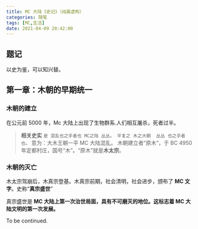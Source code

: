 ```yaml
---
title: MC 大陆《史记》（纯属虚构）
categories: 随笔
tags: [MC,生活]
date: 2021-04-09 20:42:00
---
```


## 题记

以史为鉴，可以知兴替。

<!-- more -->

## 第一章：木朝的早期统一

### 木朝的建立

在公元前 5000 年，Mc 大陆上出现了生物群系.人们相互屠杀，死者过半。

> **相关史实**
`是 混乱也之乎者也 MC之陆 丛丛。 平复之 木之大朝  丛丛 也之乎者也。`
意为：大木王朝一平 MC 大陆混乱。
木朝建立者“原木”，于 BC 4950 年定都村庄，国号“木”。“原木”就是**木太宗**。

### 木朝的灭亡

木太宗驾崩后，木真宗登基。木真宗前期，社会清明，社会进步，颁布了 **MC 文字**。史称“**真宗盛世**”

真宗盛世是 **MC 大陆上第一次治世局面，具有不可磨灭的地位。这标志着 MC 大陆文明的第一次发展。**




To be continued.
